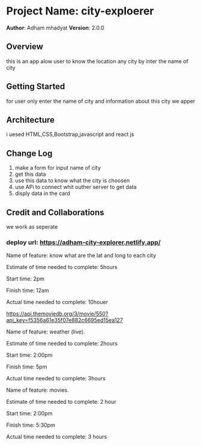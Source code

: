 



# Project Name: city-exploerer

**Author**: Adham mhadyat
**Version**: 2.0.0 
## Overview

this is an app alow user to know the location any city by inter the name of city

## Getting Started
for user only enter the name of city and information about this city we apper 

## Architecture
i uesed HTML,CSS,Bootstrap,javascript and react js

## Change Log
1. make a form for input name of city
2. get this data
3. use this data to know what the city is choosen
4. use APi to connect whit outher server to get data
5. disply  data in the card 

## Credit and Collaborations
we work as seperate

### deploy url: https://adham-city-explorer.netlify.app/

Name of feature: know what are the lat and long to each city

Estimate of time needed to complete: 5hours

Start time: 2pm

Finish time: 12am

Actual time needed to complete: 10houer

https://api.themoviedb.org/3/movie/550?api_key=f5356a61e35f07e882c6695ed15ea127

Name of feature: weather (live).

Estimate of time needed to complete: 2hours

Start time: 2:00pm

Finish time: 5pm

Actual time needed to complete: 3hours

Name of feature: movies.

Estimate of time needed to complete: 2 hour

Start time: 2:00pm

Finish time: 5:30pm

Actual time needed to complete: 3 hours

